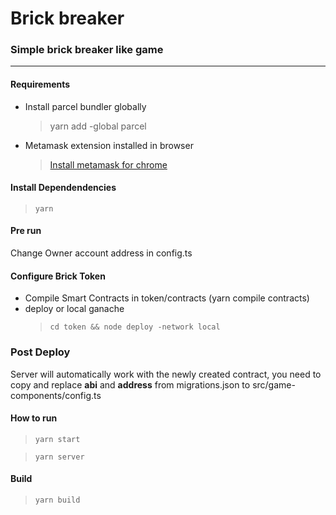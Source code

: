 # Brick breaker

### Simple brick breaker like game
---
#### Requirements

* Install parcel bundler globally
    > yarn add -global parcel
* Metamask extension installed in browser
    > [Install metamask for chrome](https://chrome.google.com/webstore/detail/metamask/nkbihfbeogaeaoehlefnkodbefgpgknn)

#### Install Dependendencies
> `yarn`

#### Pre run 
Change Owner account address in config.ts

#### Configure Brick Token
* Compile Smart Contracts in token/contracts (yarn compile contracts)
* deploy or local ganache 
    > `cd token && node deploy -network local`

### Post Deploy
Server will automatically work with the newly created contract, you need to copy  and replace **abi** and **address** from migrations.json to src/game-components/config.ts


#### How to run
> `yarn start`

> `yarn server` 

#### Build
> `yarn build`


